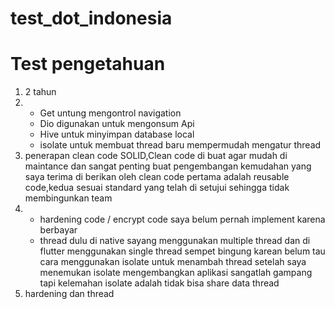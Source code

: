 # test_dot_indonesia
# Test pengetahuan
1. 2 tahun
2. - Get untung mengontrol navigation 
   - Dio digunakan untuk mengonsum Api
   - Hive untuk minyimpan database local
   - isolate untuk membuat thread baru mempermudah mengatur thread
3. penerapan clean code SOLID,Clean code di buat agar mudah di maintance dan sangat penting buat pengembangan kemudahan yang saya terima di berikan oleh clean code pertama adalah reusable code,kedua sesuai standard yang telah di setujui sehingga tidak membingunkan team 
4. - hardening code / encrypt code saya belum pernah implement karena berbayar
   - thread dulu di native sayang menggunakan multiple thread dan di flutter menggunakan single thread sempet bingung karean belum tau cara menggunakan isolate untuk menambah thread setelah saya menemukan isolate mengembangkan aplikasi sangatlah gampang tapi kelemahan isolate adalah tidak bisa share data thread
5. hardening dan thread 
